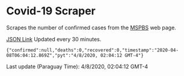 # Covid-19 Scraper

Scrapes the number of confirmed cases from the [MSPBS](https://www.mspbs.gov.py/covid-19.php) web page.

[JSON Link](https://jmayalag.github.io/covid19-scrape/cases.json)
Updated every 30 minutes.
```
{"confirmed":null,"deaths":0,"recovered":0,"timestamp":"2020-04-08T06:04:12.869Z","pyt":"4/8/2020, 02:04:12 GMT-4"}
```
Last update (Paraguay Time): 4/8/2020, 02:04:12 GMT-4
